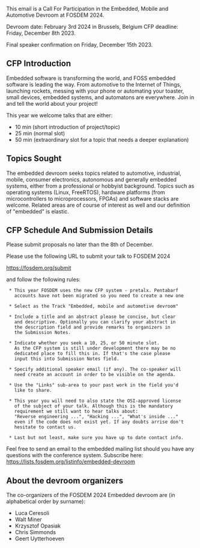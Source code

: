 This email is a Call For Participation in the Embedded, Mobile and
Automotive Devroom at FOSDEM 2024.


Devroom date: February 3rd 2024 in Brussels, Belgium
CFP deadline: Friday, December 8th 2023.

Final speaker confirmation on Friday, December 15th 2023.


CFP Introduction
---------------------------

Embedded software is transforming the world, and FOSS embedded software
is leading the way. From automotive to the Internet of Things,
launching rockets, messing with your phone or automating your toaster,
small devices, embedded systems, and automatons are everywhere.
Join in and tell the world about your project!

This year we welcome talks that are either:
* 10 min (short introduction of project/topic)
* 25 min (normal slot)
* 50 min (extraordinary slot for a topic that needs a deeper explanation)

Topics Sought
------------------------

The embedded devroom seeks topics related to automotive, industrial,
mobile, consumer electronics, autonomous and generally embedded
systems, either from a professional or hobbyist background. Topics
such as operating systems (Linux, FreeRTOS), hardware platforms (from
microcontrollers to microprocessors, FPGAs) and software stacks are
welcome. Related areas are of course of interest as well and our
definition of "embedded" is elastic.

CFP Schedule And Submission Details
-----------------------------------------------------------

Please submit proposals no later than the 8th of December.

Please use the following URL to submit your talk to FOSDEM 2024

https://fosdem.org/submit

and follow the following rules:

     * This year FOSDEM uses the new CFP system - pretalx. Pentabarf
       accounts have not been migrated so you need to create a new one

     * Select as the Track "Embedded, mobile and automotive devroom"

     * Include a title and an abstract please be concise, but clear
       and descriptive. Optionally you can clarify your abstract in
       the description field and provide remarks to organizers in
       the Submission Notes.

     * Indicate whether you seek a 10, 25, or 50 minute slot.
       As the CFP system is still under development there may be no
       dedicated place to fill this in. If that's the case please
       input this into Submission Notes field.

     * Specify additional speaker email (if any). The co-speaker will
       need create an account in order to be visible on the agenda.

     * Use the "Links" sub-area to your past work in the field you'd
       like to share.

     * This year you will need to also state the OSI-approved license
       of the subject of your talk. Although this is the mandatory
       requirement we still want to hear talks about:
       "Reverse engineering ...", "Hacking ...", "What's inside ..."
       even if the code does not exist yet. If any doubts arrise don't
       hesitate to contact us.

     * Last but not least, make sure you have up to date contact info.

Feel free to send an email to the embedded mailing list should you have
any questions with the conference system.
Subscribe here: https://lists.fosdem.org/listinfo/embedded-devroom


About the devroom organizers
--------------------------------------------------

The co-organizers of the FOSDEM 2024 Embedded devroom are
(in alphabetical order by surname):

* Luca Ceresoli
* Walt Miner
* Krzysztof Opasiak
* Chris Simmonds
* Geert Uytterhoeven
